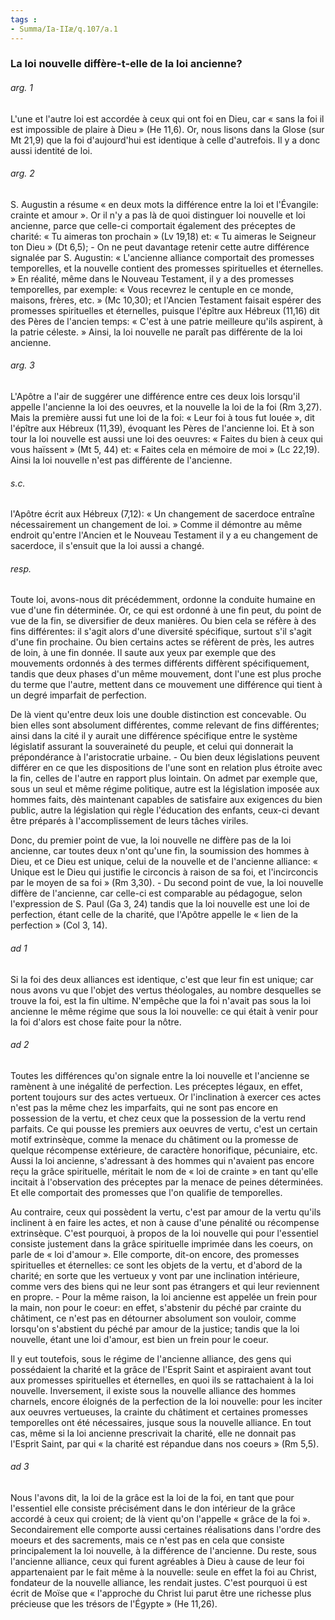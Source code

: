 ```yaml
---
tags : 
- Summa/Ia-IIæ/q.107/a.1
---
```


### La loi nouvelle diffère-t-elle de la loi ancienne?

###### arg. 1
L'une et l'autre loi est accordée à ceux qui ont foi en Dieu, car « sans la foi il est impossible de plaire à Dieu » (He 11,6). Or, nous lisons dans la Glose (sur Mt 21,9) que la foi d'aujourd'hui est identique à celle d'autrefois. Il y a donc aussi identité de loi. 

###### arg. 2
S. Augustin a résume « en deux mots la différence entre la loi et l'Évangile: crainte et amour ». Or il n'y a pas là de quoi distinguer loi nouvelle et loi ancienne, parce que celle-ci comportait également des préceptes de charité: « Tu aimeras ton prochain » (Lv 19,18) et: « Tu aimeras le Seigneur ton Dieu » (Dt 6,5); - On ne peut davantage retenir cette autre différence signalée par S. Augustin: « L'ancienne alliance comportait des promesses temporelles, et la nouvelle contient des promesses spirituelles et éternelles. » En réalité, même dans le Nouveau Testament, il y a des promesses temporelles, par exemple: « Vous recevrez le centuple en ce monde, maisons, frères, etc. » (Mc 10,30); et l'Ancien Testament faisait espérer des promesses spirituelles et éternelles, puisque l'épître aux Hébreux (11,16) dit des Pères de l'ancien temps: « C'est à une patrie meilleure qu'ils aspirent, à la patrie céleste. » Ainsi, la loi nouvelle ne paraît pas différente de la loi ancienne. 

###### arg. 3
L'Apôtre a l'air de suggérer une différence entre ces deux lois lorsqu'il appelle l'ancienne la loi des oeuvres, et la nouvelle la loi de la foi (Rm 3,27). Mais la première aussi fut une loi de la foi: « Leur foi à tous fut louée », dit l'épître aux Hébreux (11,39), évoquant les Pères de l'ancienne loi. Et à son tour la loi nouvelle est aussi une loi des oeuvres: « Faites du bien à ceux qui vous haïssent » (Mt 5, 44) et: « Faites cela en mémoire de moi » (Lc 22,19). Ainsi la loi nouvelle n'est pas différente de l'ancienne. 

###### s.c.
l'Apôtre écrit aux Hébreux (7,12): « Un changement de sacerdoce entraîne nécessairement un changement de loi. » Comme il démontre au même endroit qu'entre l'Ancien et le Nouveau Testament il y a eu changement de sacerdoce, il s'ensuit que la loi aussi a changé. 

###### resp.
Toute loi, avons-nous dit précédemment, ordonne la conduite humaine en vue d'une fin déterminée. Or, ce qui est ordonné à une fin peut, du point de vue de la fin, se diversifier de deux manières. Ou bien cela se réfère à des fins différentes: il s'agit alors d'une diversité spécifique, surtout s'il s'agit d'une fin prochaine. Ou bien certains actes se réfèrent de près, les autres de loin, à une fin donnée. Il saute aux yeux par exemple que des mouvements ordonnés à des termes différents diffèrent spécifiquement, tandis que deux phases d'un même mouvement, dont l'une est plus proche du terme que l'autre, mettent dans ce mouvement une différence qui tient à un degré imparfait de perfection. 

De là vient qu'entre deux lois une double distinction est concevable. Ou bien elles sont absolument différentes, comme relevant de fins différentes; ainsi dans la cité il y aurait une différence spécifique entre le système législatif assurant la souveraineté du peuple, et celui qui donnerait la prépondérance à l'aristocratie urbaine. - Ou bien deux législations peuvent différer en ce que les dispositions de l'une sont en relation plus étroite avec la fin, celles de l'autre en rapport plus lointain. On admet par exemple que, sous un seul et même régime politique, autre est la législation imposée aux hommes faits, dès maintenant capables de satisfaire aux exigences du bien public, autre la législation qui règle l'éducation des enfants, ceux-ci devant être préparés à l'accomplissement de leurs tâches viriles. 

Donc, du premier point de vue, la loi nouvelle ne diffère pas de la loi ancienne, car toutes deux n'ont qu'une fin, la soumission des hommes à Dieu, et ce Dieu est unique, celui de la nouvelle et de l'ancienne alliance: « Unique est le Dieu qui justifie le circoncis à raison de sa foi, et l'incirconcis par le moyen de sa foi » (Rm 3,30). - Du second point de vue, la loi nouvelle diffère de l'ancienne, car celle-ci est comparable au pédagogue, selon l'expression de S. Paul (Ga 3, 24) tandis que la loi nouvelle est une loi de perfection, étant celle de la charité, que l'Apôtre appelle le « lien de la perfection » (Col 3, 14). 

###### ad 1
Si la foi des deux alliances est identique, c'est que leur fin est unique; car nous avons vu que l'objet des vertus théologales, au nombre desquelles se trouve la foi, est la fin ultime. N'empêche que la foi n'avait pas sous la loi ancienne le même régime que sous la loi nouvelle: ce qui était à venir pour la foi d'alors est chose faite pour la nôtre. 

###### ad 2
Toutes les différences qu'on signale entre la loi nouvelle et l'ancienne se ramènent à une inégalité de perfection. Les préceptes légaux, en effet, portent toujours sur des actes vertueux. Or l'inclination à exercer ces actes n'est pas la même chez les imparfaits, qui ne sont pas encore en possession de la vertu, et chez ceux que la possession de la vertu rend parfaits. Ce qui pousse les premiers aux oeuvres de vertu, c'est un certain motif extrinsèque, comme la menace du châtiment ou la promesse de quelque récompense extérieure, de caractère honorifique, pécuniaire, etc. Aussi la loi ancienne, s'adressant à des hommes qui n'avaient pas encore reçu la grâce spirituelle, méritait le nom de « loi de crainte » en tant qu'elle incitait à l'observation des préceptes par la menace de peines déterminées. Et elle comportait des promesses que l'on qualifie de temporelles. 

Au contraire, ceux qui possèdent la vertu, c'est par amour de la vertu qu'ils inclinent à en faire les actes, et non à cause d'une pénalité ou récompense extrinsèque. C'est pourquoi, à propos de la loi nouvelle qui pour l'essentiel consiste justement dans la grâce spirituelle imprimée dans les coeurs, on parle de « loi d'amour ». Elle comporte, dit-on encore, des promesses spirituelles et éternelles: ce sont les objets de la vertu, et d'abord de la charité; en sorte que les vertueux y vont par une inclination intérieure, comme vers des biens qui ne leur sont pas étrangers et qui leur reviennent en propre. - Pour la même raison, la loi ancienne est appelée un frein pour la main, non pour le coeur: en effet, s'abstenir du péché par crainte du châtiment, ce n'est pas en détourner absolument son vouloir, comme lorsqu'on s'abstient du péché par amour de la justice; tandis que la loi nouvelle, étant une loi d'amour, est bien un frein pour le coeur. 

Il y eut toutefois, sous le régime de l'ancienne alliance, des gens qui possédaient la charité et la grâce de l'Esprit Saint et aspiraient avant tout aux promesses spirituelles et éternelles, en quoi ils se rattachaient à la loi nouvelle. Inversement, il existe sous la nouvelle alliance des hommes charnels, encore éloignés de la perfection de la loi nouvelle: pour les inciter aux oeuvres vertueuses, la crainte du châtiment et certaines promesses temporelles ont été nécessaires, jusque sous la nouvelle alliance. En tout cas, même si la loi ancienne prescrivait la charité, elle ne donnait pas l'Esprit Saint, par qui « la charité est répandue dans nos coeurs » (Rm 5,5). 

###### ad 3
Nous l'avons dit, la loi de la grâce est la loi de la foi, en tant que pour l'essentiel elle consiste précisément dans le don intérieur de la grâce accordé à ceux qui croient; de là vient qu'on l'appelle « grâce de la foi ». Secondairement elle comporte aussi certaines réalisations dans l'ordre des moeurs et des sacrements, mais ce n'est pas en cela que consiste principalement la loi nouvelle, à la différence de l'ancienne. Du reste, sous l'ancienne alliance, ceux qui furent agréables à Dieu à cause de leur foi appartenaient par le fait même à la nouvelle: seule en effet la foi au Christ, fondateur de la nouvelle alliance, les rendait justes. C'est pourquoi ü est écrit de Moïse que « l'approche du Christ lui parut être une richesse plus précieuse que les trésors de l'Égypte » (He 11,26). 

